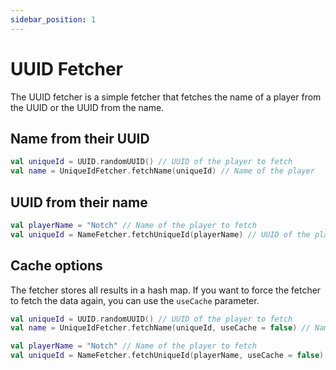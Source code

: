 ```yaml
---
sidebar_position: 1
---
```


# UUID Fetcher

The UUID fetcher is a simple fetcher that fetches the name of a player from the UUID or the UUID from the name.

## Name from their UUID

````kotlin
val uniqueId = UUID.randomUUID() // UUID of the player to fetch
val name = UniqueIdFetcher.fetchName(uniqueId) // Name of the player
````

## UUID from their name

````kotlin
val playerName = "Notch" // Name of the player to fetch
val uniqueId = NameFetcher.fetchUniqueId(playerName) // UUID of the player
````

## Cache options

The fetcher stores all results in a hash map.
If you want to force the fetcher to fetch the data again, you can use the `useCache` parameter.

````kotlin
val uniqueId = UUID.randomUUID() // UUID of the player to fetch
val name = UniqueIdFetcher.fetchName(uniqueId, useCache = false) // Name of the player (fetches the data again)
````

````kotlin
val playerName = "Notch" // Name of the player to fetch
val uniqueId = NameFetcher.fetchUniqueId(playerName, useCache = false) // UUID of the player (fetches the data again)
````